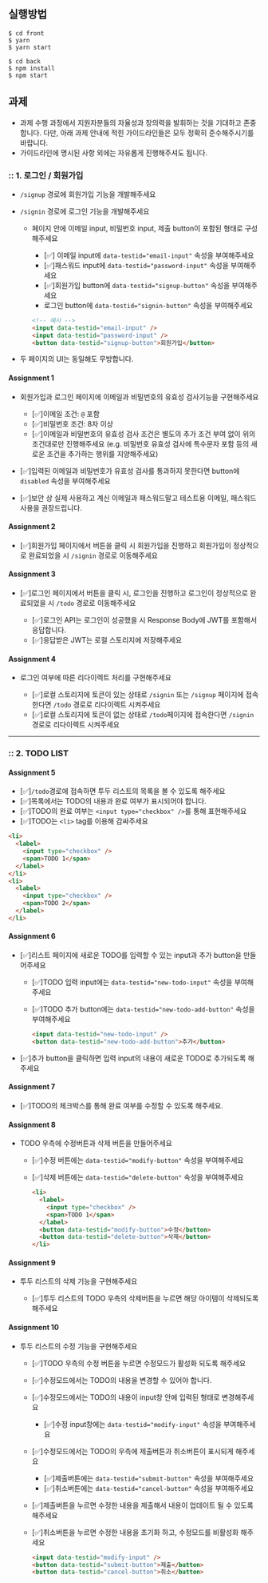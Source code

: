 ## 실행방법
```
$ cd front
$ yarn
$ yarn start
```

```
$ cd back
$ npm install
$ npm start
```

## 과제

- 과제 수행 과정에서 지원자분들의 자율성과 창의력을 발휘하는 것을 기대하고 존중합니다. 다만, 아래 과제 안내에 적힌 가이드라인들은 모두 정확히 준수해주시기를 바랍니다.
- 가이드라인에 명시된 사항 외에는 자유롭게 진행해주셔도 됩니다.

### :: 1. 로그인 / 회원가입

- `/signup` 경로에 회원가입 기능을 개발해주세요
- `/signin` 경로에 로그인 기능을 개발해주세요

  - 페이지 안에 이메일 input, 비밀번호 input, 제출 button이 포함된 형태로 구성해주세요

    - [✅] 이메일 input에 `data-testid="email-input"` 속성을 부여해주세요
    - [✅]패스워드 input에 `data-testid="password-input"` 속성을 부여해주세요
    - [✅]회원가입 button에 `data-testid="signup-button"` 속성을 부여해주세요
    - 로그인 button에 `data-testid="signin-button"` 속성을 부여해주세요

    ```html
    <!-- 예시 -->
    <input data-testid="email-input" />
    <input data-testid="password-input" />
    <button data-testid="signup-button">회원가입</button>
    ```

- 두 페이지의 UI는 동일해도 무방합니다.

#### Assignment 1

- 회원가입과 로그인 페이지에 이메일과 비밀번호의 유효성 검사기능을 구현해주세요

  - [✅]이메일 조건: `@` 포함
  - [✅]비밀번호 조건: 8자 이상
  - [✅]이메일과 비밀번호의 유효성 검사 조건은 별도의 추가 조건 부여 없이 위의 조건대로만 진행해주세요 (e.g. 비밀번호 유효성 검사에 특수문자 포함 등의 새로운 조건을 추가하는 행위를 지양해주세요)

- [✅]입력된 이메일과 비밀번호가 유효성 검사를 통과하지 못한다면 button에 `disabled` 속성을 부여해주세요
- [✅]보안 상 실제 사용하고 계신 이메일과 패스워드말고 테스트용 이메일, 패스워드 사용을 권장드립니다.

#### Assignment 2

- [✅]회원가입 페이지에서 버튼을 클릭 시 회원가입을 진행하고 회원가입이 정상적으로 완료되었을 시 `/signin` 경로로 이동해주세요

#### Assignment 3

- [✅]로그인 페이지에서 버튼을 클릭 시, 로그인을 진행하고 로그인이 정상적으로 완료되었을 시 `/todo` 경로로 이동해주세요

  - [✅]로그인 API는 로그인이 성공했을 시 Response Body에 JWT를 포함해서 응답합니다.
  - [✅]응답받은 JWT는 로컬 스토리지에 저장해주세요

#### Assignment 4

- 로그인 여부에 따른 리다이렉트 처리를 구현해주세요

  - [✅]로컬 스토리지에 토큰이 있는 상태로 `/signin` 또는 `/signup` 페이지에 접속한다면 `/todo` 경로로 리다이렉트 시켜주세요
  - [✅]로컬 스토리지에 토큰이 없는 상태로 `/todo`페이지에 접속한다면 `/signin` 경로로 리다이렉트 시켜주세요

---

### :: 2. TODO LIST

#### Assignment 5

- [✅]`/todo`경로에 접속하면 투두 리스트의 목록을 볼 수 있도록 해주세요
- [✅]목록에서는 TODO의 내용과 완료 여부가 표시되어야 합니다.
- [✅]TODO의 완료 여부는 `<input type="checkbox" />`를 통해 표현해주세요
- [✅]TODO는 `<li>` tag를 이용해 감싸주세요

```html
<li>
  <label>
    <input type="checkbox" />
    <span>TODO 1</span>
  </label>
</li>
<li>
  <label>
    <input type="checkbox" />
    <span>TODO 2</span>
  </label>
</li>
```

#### Assignment 6

- [✅]리스트 페이지에 새로운 TODO를 입력할 수 있는 input과 추가 button을 만들어주세요

  - [✅]TODO 입력 input에는 `data-testid="new-todo-input"` 속성을 부여해주세요
  - [✅]TODO 추가 button에는 `data-testid="new-todo-add-button"` 속성을 부여해주세요

    ```html
    <input data-testid="new-todo-input" />
    <button data-testid="new-todo-add-button">추가</button>
    ```

- [✅]추가 button을 클릭하면 입력 input의 내용이 새로운 TODO로 추가되도록 해주세요

#### Assignment 7

- [✅]TODO의 체크박스를 통해 완료 여부를 수정할 수 있도록 해주세요.

#### Assignment 8

- TODO 우측에 수정버튼과 삭제 버튼을 만들어주세요

  - [✅]수정 버튼에는 `data-testid="modify-button"` 속성을 부여해주세요
  - [✅]삭제 버튼에는 `data-testid="delete-button"` 속성을 부여해주세요

    ```html
    <li>
      <label>
        <input type="checkbox" />
        <span>TODO 1</span>
      </label>
      <button data-testid="modify-button">수정</button>
      <button data-testid="delete-button">삭제</button>
    </li>
    ```

#### Assignment 9

- 투두 리스트의 삭제 기능을 구현해주세요

  - [✅]투두 리스트의 TODO 우측의 삭제버튼을 누르면 해당 아이템이 삭제되도록 해주세요

#### Assignment 10

- 투두 리스트의 수정 기능을 구현해주세요

  - [✅]TODO 우측의 수정 버튼을 누르면 수정모드가 활성화 되도록 해주세요
  - [✅]수정모드에서는 TODO의 내용을 변경할 수 있어야 합니다.
  - [✅]수정모드에서는 TODO의 내용이 input창 안에 입력된 형태로 변경해주세요
    - [✅]수정 input창에는 `data-testid="modify-input"` 속성을 부여해주세요
  - [✅]수정모드에서는 TODO의 우측에 제출버튼과 취소버튼이 표시되게 해주세요
    - [✅]제출버튼에는 `data-testid="submit-button"` 속성을 부여해주세요
    - [✅]취소버튼에는 `data-testid="cancel-button"` 속성을 부여해주세요
  - [✅]제출버튼을 누르면 수정한 내용을 제출해서 내용이 업데이트 될 수 있도록 해주세요
  - [✅]취소버튼을 누르면 수정한 내용을 초기화 하고, 수정모드를 비활성화 해주세요

    ```html
    <input data-testid="modify-input" />
    <button data-testid="submit-button">제출</button>
    <button data-testid="cancel-button">취소</button>
    ```

